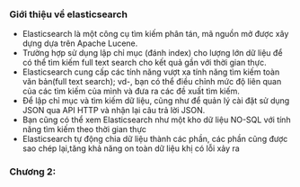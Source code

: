 ### Giới thiệu về elasticsearch
 - Elasticsearch là một công cụ tìm kiếm phân tán, mã nguồn mở được xây dựng dựa trên
Apache Lucene.
 - Trường hợp sử dụng lập chỉ mục (đánh index) cho lượng lớn dữ liệu để có thể tìm kiếm full text search cho kết quả gần với thời gian thực.
 - Elasticsearch cung cấp các tính năng vượt xa tính năng tìm kiếm toàn văn bản(full text search);
  vd-, bạn có thể điều chỉnh mức độ liên quan của các tìm kiếm của mình và đưa ra các đề xuất tìm kiếm.
 - Để lập chỉ mục và tìm kiếm dữ liệu, cũng như để quản lý cài đặt sử dụng JSON qua API HTTP và nhận lại câu trả lời JSON.
 - Bạn cũng có thể xem Elasticsearch như một kho dữ liệu NO-SQL với tính năng tìm kiếm theo thời gian thực
 - Elasticsearch tự động chia dữ liệu thành các phần, các phần cũng được sao chép lại,tăng khả năng on toàn dữ liệu khị có lỗi xảy ra
 ### Chương 2: